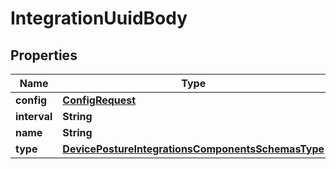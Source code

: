 # IntegrationUuidBody

## Properties
Name | Type | Description | Notes
------------ | ------------- | ------------- | -------------
**config** | [**ConfigRequest**](ConfigRequest.md) |  |  [optional]
**interval** | **String** |  |  [optional]
**name** | **String** |  |  [optional]
**type** | [**DevicePostureIntegrationsComponentsSchemasType**](DevicePostureIntegrationsComponentsSchemasType.md) |  |  [optional]
